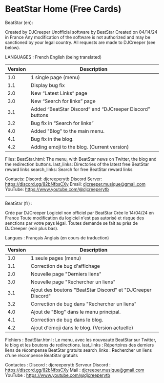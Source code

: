 # BeatStar Home (Free Cards)

BeatStar (en):

Created by DJCreeper
Unofficial software by BeatStar
Created on 04/14/24 in France
Any modification of the software is not authorized and may be sanctioned by your legal country. All requests are made to DJCreeper (see below).

LANGUAGES :
French
English (being translated)

| Version | Description                                              |
|---------|----------------------------------------------------------|
| 1.0     | 1 single page (menu)                                     |
| 1.1     | Display bug fix                                          |
| 2.0     | New “Latest Links” page                                  |
| 3.0     | New “Search for links” page                              |
| 3.1     | Added “BeatStar Discord” and “DJCreeper Discord” buttons |
| 3.2     | Bug fix in “Search for links”                            |
| 4.0     | Added "Blog" to the main menu.                           |
| 4.1     | Bug fix in the blog.                                     |
| 4.2     | Adding emoji to the blog. (Current version)              |

Files:
BeatStar.html: The menu, with BeatStar news on Twitter, the blog and the redirection buttons.
last_links: Directories of the latest free BeatStar reward links
search_links: Search for free BeatStar reward links

Contacts:
Discord: djcreeperytb
Discord Server: https://discord.gg/82bNfbsCXy
Email: djcreeper.musique@gmail.com
YouTube: https://www.youtube.com/@djcreeperytb

_________________________________________________________________________________________________________

BeatStar (fr) :

Crée par DJCreeper
Logiciel non officiel par BeatStar
Crée le 14/04/24 en France
Toute modification du logiciel n'est pas autorisé et risque des senctions par votre pays légal. Toutes demande se fait au près de DJCreeper (voir plus bas).

Langues :
Français
Anglais (en cours de traduction)

| Version | Description                                                 |
|---------|-------------------------------------------------------------|
| 1.0     | 1 seule pages (menu)                                        |
| 1.1     | Correction de bug d'affichage                               |
| 2.0     | Nouvelle page "Derniers liens"                              |
| 3.0     | Nouvelle page "Rechercher un liens"                         |
| 3.1     | Ajout des boutons "BeatStar Discord" et "DJCreeper Discord" |
| 3.2     | Correction de bug dans "Rechercher un liens"                |
| 4.0     | Ajout de "Blog" dans le menu principal.                     |
| 4.1     | Correction de bug dans le blog.                             |
| 4.2     | Ajout d'émoji dans le blog. (Version actuelle)              |

Fichiers :
BeatStar.html : Le menu, avec les nouveauté BeatStar sur Twitter, le blog et les boutons de redirections.
last_links : Répertoires des derniers liens de récompense BeatStar gratuits
search_links : Rechercher un liens d'une récompense BeatStar gratuits

Contactes :
Discord : djcreeperytb
Serveur Discord : https://discord.gg/82bNfbsCXy
Mail : djcreeper.musique@gmail.com
YouTube : https://www.youtube.com/@djcreeperytb
